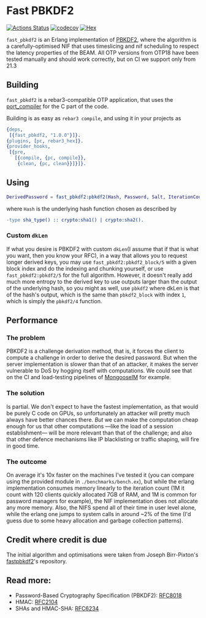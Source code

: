 # Fast PBKDF2

[![Actions Status](https://github.com/esl/fast_pbkdf2/workflows/ci/badge.svg)](https://github.com/esl/fast_pbkdf2/actions)
[![codecov](https://codecov.io/gh/esl/fast_pbkdf2/branch/main/graph/badge.svg)](https://codecov.io/gh/esl/fast_pbkdf2)
[![Hex](http://img.shields.io/hexpm/v/fast_pbkdf2.svg)](https://hex.pm/packages/fast_pbkdf2)

`fast_pbkdf2` is an Erlang implementation of [PBKDF2][PBKDF2], where the algorithm is a carefully-optimised NIF that uses timeslicing and nif scheduling to respect the latency properties of the BEAM.
All OTP versions from OTP18 have been tested manually and should work correctly, but on CI we support only from 21.3

## Building
`fast_pbkdf2` is a rebar3-compatible OTP application, that uses the [port_compiler](https://github.com/blt/port_compiler) for the C part of the code.

Building is as easy as `rebar3 compile`, and using it in your projects as
```erlang
{deps,
 [{fast_pbkdf2, "1.0.0"}]}.
{plugins, [pc, rebar3_hex]}.
{provider_hooks,
 [{pre,
   [{compile, {pc, compile}},
    {clean, {pc, clean}}]}]}.
```

## Using

```erlang
DerivedPassword = fast_pbkdf2:pbkdf2(Hash, Password, Salt, IterationCount)
```
where `Hash` is the underlying hash function chosen as described by
```erlang
-type sha_type() :: crypto:sha1() | crypto:sha2().
```

### Custom `dkLen`
If what you desire is PBKDF2 with custom `dkLen`(I assume that if that is what you want, then you know your RFC), in a way that allows you to request longer derived keys, you may use `fast_pbkdf2:pbkdf2_block/5` with a given block index and do the indexing and chunking yourself, or use `fast_pbkdf2:pbkdf2/5` for the full algorithm. However, it doesn't really add much more entropy to the derived key to use outputs larger than the output of the underlying hash, so you might as well, use `pbkdf2` where dkLen is that of the hash's output, which is the same than `pbkdf2_block` with index `1`, which is simply the `pbkdf2/4` function.

## Performance

### The problem
PBKDF2 is a challenge derivation method, that is, it forces the client to compute a challenge in order to derive the desired password. But when the server implementation is slower than that of an attacker, it makes the server vulnerable to DoS by hogging itself with computations. We could see that on the CI and load-testing pipelines of [MongooseIM][MIM] for example.

### The solution
Is partial. We don't expect to have the fastest implementation, as that would be purely C code on GPUs, so unfortunately an attacker will pretty much always have better chances there. _But_ we can make the computation cheap enough for us that other computations —like the load of a session establishment— will be more relevant than that of the challenge; and also that other defence mechanisms like IP blacklisting or traffic shaping, will fire in good time.

### The outcome
On average it's 10x faster on the machines I've tested it (you can compare using the provided module in `./benchmarks/bench.ex`), but while the erlang implementation consumes memory linearly to the iteration count (1M it count with 120 clients quickly allocated 7GB of RAM, and 1M is common for password managers for example), the NIF implementation does not allocate any more memory. Also, the NIFS spend all of their time in user level alone, while the erlang one jumps to system calls in around ~2% of the time (I'd guess due to some heavy allocation and garbage collection patterns).

## Credit where credit is due
The initial algorithm and optimisations were taken from Joseph Birr-Pixton's
[fastpbkdf2](https://github.com/ctz/fastpbkdf2)'s repository.

## Read more:
* Password-Based Cryptography Specification (PBKDF2): [RFC8018](https://tools.ietf.org/html/rfc8018#section-5.2)
* HMAC: [RFC2104]( https://tools.ietf.org/html/rfc2104)
* SHAs and HMAC-SHA: [RFC6234](https://tools.ietf.org/html/rfc6234)

[MIM]: https://github.com/esl/MongooseIM
[PBKDF2]: https://tools.ietf.org/html/rfc8018#section-5.2
